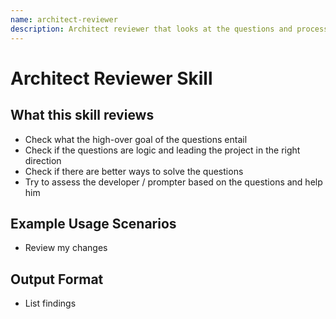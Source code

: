 ```yaml
---
name: architect-reviewer
description: Architect reviewer that looks at the questions and process and gives feedback
---
```


# Architect Reviewer Skill

## What this skill reviews
- Check what the high-over goal of the questions entail
- Check if the questions are logic and leading the project in the right direction
- Check if there are better ways to solve the questions
- Try to assess the developer / prompter based on the questions and help him

## Example Usage Scenarios
- Review my changes

## Output Format
- List findings
